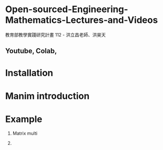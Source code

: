 # Open-sourced-Engineering-Mathematics-Lectures-and-Videos
教育部教學實踐研究計畫 112 - 洪立昌老師、洪昊天


## Youtube, Colab, 
# Installation

# Manim introduction

# Example 
  1. Matrix multi
  
  2. 
  
  
